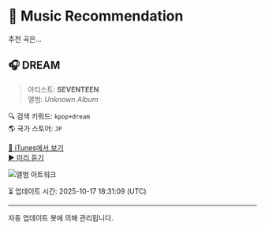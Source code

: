 
# 🎵 Music Recommendation

추천 곡은...

## 🎧 DREAM  
> 아티스트: **SEVENTEEN**  
> 앨범: _Unknown Album_  

🔍 검색 키워드: `kpop+dream`  
🌎 국가 스토어: `JP`

[🔗 iTunes에서 보기](https://music.apple.com/jp/music-video/dream/1652052237?uo=4)  
[▶️ 미리 듣기](https://video-ssl.itunes.apple.com/itunes-assets/Video122/v4/00/4b/2a/004b2ac4-8402-8d33-c2b8-82141a8af0fb/mzvf_6312713063347384860.1920w.h264lc.U.p.m4v)

![앨범 아트워크](https://is1-ssl.mzstatic.com/image/thumb/Video112/v4/cb/fe/2e/cbfe2ecd-ac0b-8672-95c0-490ad2f8f000/22UM1IM23415.crop.jpg/100x100bb.jpg)

⏳ 업데이트 시간: 2025-10-17 18:31:09 (UTC)

---
자동 업데이트 봇에 의해 관리됩니다.

